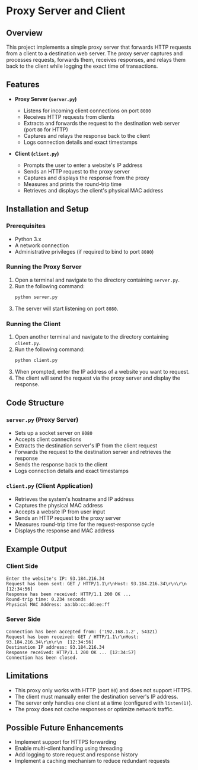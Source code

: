 # Proxy Server and Client

## Overview
This project implements a simple proxy server that forwards HTTP requests from a client to a destination web server. The proxy server captures and processes requests, forwards them, receives responses, and relays them back to the client while logging the exact time of transactions.

## Features
- **Proxy Server (`server.py`)**
  - Listens for incoming client connections on port `8080`
  - Receives HTTP requests from clients
  - Extracts and forwards the request to the destination web server (port `80` for HTTP)
  - Captures and relays the response back to the client
  - Logs connection details and exact timestamps

- **Client (`client.py`)**
  - Prompts the user to enter a website's IP address
  - Sends an HTTP request to the proxy server
  - Captures and displays the response from the proxy
  - Measures and prints the round-trip time
  - Retrieves and displays the client's physical MAC address

## Installation and Setup
### Prerequisites
- Python 3.x
- A network connection
- Administrative privileges (if required to bind to port `8080`)

### Running the Proxy Server
1. Open a terminal and navigate to the directory containing `server.py`.
2. Run the following command:
   ```sh
   python server.py
   ```
3. The server will start listening on port `8080`.

### Running the Client
1. Open another terminal and navigate to the directory containing `client.py`.
2. Run the following command:
   ```sh
   python client.py
   ```
3. When prompted, enter the IP address of a website you want to request.
4. The client will send the request via the proxy server and display the response.

## Code Structure
### `server.py` (Proxy Server)
- Sets up a socket server on `8080`
- Accepts client connections
- Extracts the destination server's IP from the client request
- Forwards the request to the destination server and retrieves the response
- Sends the response back to the client
- Logs connection details and exact timestamps

### `client.py` (Client Application)
- Retrieves the system's hostname and IP address
- Captures the physical MAC address
- Accepts a website IP from user input
- Sends an HTTP request to the proxy server
- Measures round-trip time for the request-response cycle
- Displays the response and MAC address

## Example Output
### Client Side
```
Enter the website's IP: 93.184.216.34
Request has been sent: GET / HTTP/1.1\r\nHost: 93.184.216.34\r\n\r\n  [12:34:56]
Response has been received: HTTP/1.1 200 OK ...
Round-trip time: 0.234 seconds
Physical MAC Address: aa:bb:cc:dd:ee:ff
```

### Server Side
```
Connection has been accepted from: ('192.168.1.2', 54321)
Request has been received: GET / HTTP/1.1\r\nHost: 93.184.216.34\r\n\r\n  [12:34:56]
Destination IP address: 93.184.216.34
Response received: HTTP/1.1 200 OK ... [12:34:57]
Connection has been closed.
```

## Limitations
- This proxy only works with HTTP (port `80`) and does not support HTTPS.
- The client must manually enter the destination server's IP address.
- The server only handles one client at a time (configured with `listen(1)`).
- The proxy does not cache responses or optimize network traffic.

## Possible Future Enhancements
- Implement support for HTTPS forwarding
- Enable multi-client handling using threading
- Add logging to store request and response history
- Implement a caching mechanism to reduce redundant requests




